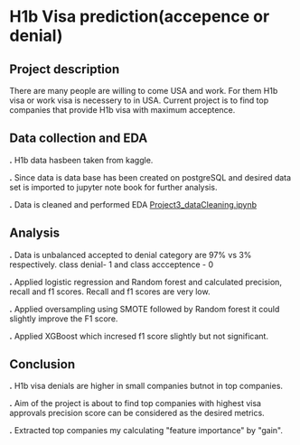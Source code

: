# H1b Visa prediction(accepence or denial) 

## Project description

There are many people are willing to come USA and work. For them H1b visa or work visa is necessery to in USA. Current project is to find top companies that provide H1b visa with maximum acceptence.

## Data collection and EDA

**.** H1b data hasbeen taken from kaggle.

**.** Since data is data base has been created on postgreSQL and desired data set is imported to jupyter note book for further analysis.

**.** Data is cleaned and performed EDA [Project3_dataCleaning.ipynb](http://localhost:8888/notebooks/swarna-DS/Metis/Metis_BC/Challenges/Project3/Project3_dataCleaning.ipynb)

## Analysis

**.** Data is unbalanced accepted to denial category are 97% vs 3% respectively. class denial- 1 and class accceptence - 0 

**.** Applied logistic regression and Random forest and calculated precision, recall and f1 scores. Recall and f1 scores are very low.

**.** Applied  oversampling using SMOTE followed by Random forest it could slightly improve the F1 score.

**.** Applied XGBoost which incresed f1 score slightly but not significant.

## Conclusion

**.** H1b visa denials are higher in small companies butnot in top companies.

**.** Aim of the project is about to find top companies with highest visa approvals  precision score  can be considered as the desired metrics.

**.** Extracted top companies my calculating "feature importance" by "gain".



